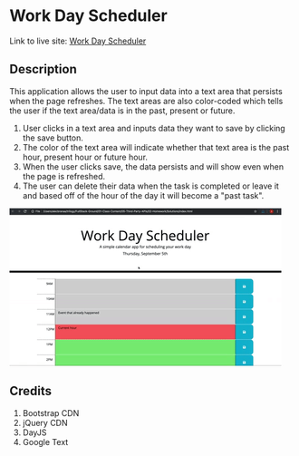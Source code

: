 # Work Day Scheduler

Link to live site: [Work Day Scheduler](https://epalermobootcamp.github.io/scheduler.github.io/)

## Description

This application allows the user to input data into a text area that persists when the page refreshes. The text areas are also color-coded which tells the user if the text area/data is in the past, present or future.

1. User clicks in a text area and inputs data they want to save by clicking the save button.
2. The color of the text area will indicate whether that text area is the past hour, present hour or future hour.
3. When the user clicks save, the data persists and will show even when the page is refreshed.
4. The user can delete their data when the task is completed or leave it and based off of the hour of the day it will become a "past task".

![Work Day Scheduler](05-third-party-apis-homework-demo.gif)


## Credits

1. Bootstrap CDN
2. jQuery CDN
3. DayJS
4. Google Text
